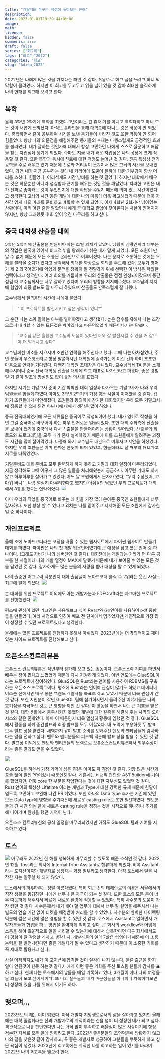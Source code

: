 ```yaml
---
title: "개발자를 꿈꾸는 학생이 돌아보는 한해"
description: 
date: 2023-01-01T19:39:44+09:00
image: 
math: 
license: 
hidden: false
comments: true
draft: false
series: ["회고록"]
tags: ["회고","2022"]
categories: "회고"
slug: "Adieu_2022"
---
```


2022년은 나에게 많은 것을 가져다준 해인 것 같다. 처음으로 회고 글을 쓰려고 하니 막막함이 몰려왔다. 하지만 이 회고를 두고두고 읽을 날이 있을 것 같아 최대한 솔직하게 나의 한해를 회고해 보려고 한다.

## 복학
올해 3학년 2학기에 복학을 하였다. 1년이라는 긴 휴학 기를 마치고 복학하려고 하니 모든 것이 새롭게 느껴졌다. 아직도 온라인을 통해 대학교에 다니는 것은 적응이 안 되었다. 휴학하면서 같이 공부하며 시간을 보낸 동기들이 사라진 것도 또한 적응이 안 되어 힘들었다. 항상 나의 의문점을 해결해주던 동기들의 부재는 다행스럽게도 긍정적인 효과를 불러왔다. 내가 잘하는 것인가에 대해서 항상 고민하던 나에게 스스로 질문하고 해답을 찾는 자립심이 생기게 되었다. 아마도 지금 내가 배운 자립심은 나의 성장에 크게 작용할 것 같다. 또한 복학과 동시에 진로에 대한 걱정도 늘어난 것 같다. 전공 특성상 전기공학을 주로 배우고 있기 때문에 진로와 거리감이 느껴져서 많은 고뇌의 시간을 보내었었다. 과연 내가 지금 공부하는 것이 내 커리어에 도움이 될까에 대한 거부감이 항상 머리를 스쳤다. 힘들었다, 어리석게도 시간 낭비를 하는 것 같았다. 하지만 대학에서 배우는 것은 학문뿐만 아니라 성실함과 끈기를 배우는 것인 것을 깨달았다. 이러한 고민은 내가 진짜로 좋아하는 것이 무엇인지에 대한 확답을 주었기 때문에 의미 있는 시간이었다고 생각한다.고뇌의 시간 동안 개발에 대한 나의 마음이 더욱 확고해졌기 때문에 더욱 자신감 있게 나의 미래를 준비하고 계획할 수 있게 되었다. 이제 4학년 2학기만 남아있는 상황이다, 아직 어린 줄만 알았던 나에게 곧 대학교 졸업이 찾아온다는 사실이 믿어지지 않지만, 항상 그래왔듯 후회 없이 멋진 마무리를 하고 싶다.

## 중국 대학생 산출물 대회
3학년 2학기에 산출물을 만들어야 하는 조별 과제가 있었다. 상황이 상황인지라 대부분의 작업은 한국에 있어서 비교적 밖을 왕래하기 쉬운 내가 맡게 되었다. 모든 조원이 만날 수 없기 때문에 모든 소통은 온라인으로 이루어졌다. 나는 문자로 소통하는 것에는 오해를 불러올 소지가 있다고 생각해서 최대한 화상으로 회의를 주도해 갔다. 모두가 영어가 제 2 외국어였기에 억양과 문맥을 정확히 잘 전달하기 위해 선택한 이 방식은 탁월한 선택이라고 생각한다. 여러 회의를 거듭하며 우리의 산출물은 점점 완성되어갔으며 중간 점검 때 교수님께서는 너무 잘하고 있다며 우리의 방향을 지지해주셨다. 교수님의 지지에 힘임어 최종 발표도 잘 마무리 하였으며 산출물도 만족스럽게 잘 나왔다.

 교수님께서 질의응답 시간에 나에게 물었다 

> “ 이 프로젝트를 발전시키고 싶은 생각이 있냐?” 

그 순간 나는 소위 말하는 아부를 떨어야겠다고 생각했다. 높은 점수를 위해서 나는 조장으로써 내가할 수 있는 모든것을 해야겠다고 마음먹었었기 때문이다.나는 답했다. 

> “교수님 같은 훌륭한 교수님의 도움이 있다면 더욱 잘 발전시킬 수 있을 거 같으며,더 발전시고 싶다” 

교수님께선 미소를 지으시며 조만간 연락을 해주신다고 했다. 그때 나는 아차싶었다, 주변 분들이 우스갯소리로 항상 말씀하시던 대학원에 끌려가는게 이런 건가 하며 초조한 마음으로 연락을 기다렸다. 다행히 대학원 초대장은 아니었다, 교수님께서 TA 분을 소개해주시더니 중국 전국 대학생 산출물 대회에 학교 대표로 나가보라고 하셨다. 좋은 경험일 거 같아 일초에 망설임도 없이 출전 의사를 표했다. 

하지만 시기는 기말고사 준비 기간,빡빡한 대회 일정과 다가오는 기말고사가 나와 우리 팀원들을 힘들게 하였다.아마도 3학년 2학기의 가장 힘든 시절이 이때였을 것 같다. 갑자기 조원들에게 미안해졌다, 조원들의 동의하에 참가한 대회였지만 우리 모두 기말고사에 집중할 수 없게 된건 아닌지에 대해서 생각을 많이 하였다. 

중국 전국대회였기에 모든 서류들은 중국어로 작성되어야 했다. 내가 영어로 작성을 하면 그걸 중국어로 바꾸어야 하는 매우 번거로운 일들이었다. 또한 대회 주최측에 산출물을 보내야 했기에 중국에서 다시 산출물을 만들어야하는 상황이 일어났다. 산출물의 회로도와 프로그래밍을 모두 내가 혼자 설계하였기 때문에 이를 조원들에게 알려주는 과정도 시간을 많이 잡아먹었다. 나중에 와서 교수님도 내년으로 미루자고 제안을 하셨었다. 하지만 우리 조원들은 이미 한마음 한뜻이 되어 있었고, 힘들더라도 잘 마루리 해보자고 서로를 다독였었다.

기말준비도 대회 준비도 모두 완벽하게 하지 못하고 기말과 대회 일정이 마무리되었다. 지금 생각해도 그때 어떻게 그 많은 일들을 처리해왔는지 궁금하다. 아무런 기대도 하지 않고 하루하루를 살아가고 있었다, 어느 날 조원에게서 문자가 왔다, “우리 수상했어, 고마워 버니” . 나름 열심히 마무리한다고 했지만 아쉬움만 남았던 우리 프로젝트가 대회에서 3등을 했다는 연락이었다. 
![](award_cn.jpg)

아마 우리의 작업을 중국어로 바꾸는 데 힘을 가장 많이 쏟아준 중국인 조원들에게 너무 감사하다. 또한 항상 할 수 있다고 외치는 나를 믿어주고 지지해준 모든 조원에게 감사한 일 중 하나이다.

## 개인프로젝트
올해 초에 노마드코더라는 코딩을 배울 수 있는 웹사이트에서 파이썬 웹사이트 만들기 대회를 하였다. 파이썬은 나의 첫 개발 입문언어였기에 큰 애정을 담고 있는 언어 중 하나이다. (그래도 자바가 나의 넘버원인 것 같다). 대회전에는 개발과는 거리가 먼 다른 공부를 한 시절이라 나의 개발 열정이 MAX에 달했기 때문에 내가 보여줄 수 있는 모든 것을 담았던 것 같다. 감사하게도 많은 분들의 사랑을 받아 대상을 탈 수 있게 되었다.

나의 출중한 어그로력 덕분인지 대회 출품글이 노마드코더 클릭 수 2위라는 웃긴 사실도 최근에 알게 되었다.
![](sec_nc.png)

본 대회를 위한 프로젝트 이외에도 아는 개발자분과 PDFCraft라는 자그마한 프로젝트를 진행했었다.
![](pdfcraft.png)
 
평소에 관심이 있던 리코일을 사용해보고 싶어 React와 Go언어를 사용하여 pdf 종합툴을 만들었다. 여러 사정으로 인하여 배포 전 단계에서 멈추었지만,개인적으로 가장 많이 성장할 수 있던 프로젝트였다고 생각한다.

올해에는 많은 프로젝트를 진행하지 못해서 아쉬웠다, 2023년에는 더 창의적이고 재미있는 사이드 프로젝트를 진행해보고 싶다.

## 오픈소스컨트리뷰톤

오픈소스 컨트리뷰톤은 작년부터 참가해 오고 있는 활동이다. 오픈소스에 기여를 하면서 배우는 점이 많다고 느꼈었기 때문에 다시 지원하게 되었다. 이번 연도에는 GlueSQL이라는 프로젝트에 참여하였다. GlueSQL은 Rust라는 언어를 사용하여 RDBMS를 구축하는 오픈소스 프로젝트이다. 평소에 Rust라는 언어에 관심이 많기도 하였고 데이터베이스는 친해지면 매우 좋은 백엔드 개발자를 목표로 하고 있었기 때문에 더욱 관심이 간 것 같다. 또한 지인분이 작년 GlueSQL 팀에 참가하시면서 들려주신 이야기들은 나의 호기심을 자극하신 것도 큰 영향을 끼친 것 같다. 이 활동을 하면서 나는 큰 기쁨을 받은 것 같다. 대학 생활에서 충족시키지 못했던 개발에 대한 갈증을 해결해 주는 사막의 오아시스와 같은 존재였다. 아마 이 때문인지 더욱 열심히 황동에 임했던 것 같다. GlueSQL에서 활동을 하며 중간발표와 최종 발표를 모두 이끌었다. 내 노력에 부응하듯 두 발표 모두 발표 상을 받았다. 새벽까지 같이 발표 준비를 도와주신 멘토와 멘티님들께 감사하다는 말을 전하고 싶다. 멘토와 멘티분들의 피드백 덕분에 발표 상을 받을 수 있던 것 같다. 발표상 이외에도 멘토와 멘티분들의 노력으로 오픈소스컨트리뷰션에서 최우수상이라는 좋은 결과도 얻을 수 있었다.

![](op_award.png)

GlueSQL을 하면서 가장 기억에 남은 PR은 아마도 이 [PR](https://github.com/gluesql/gluesql/pull/844)인 것 같다. 가장 많은 시간과 공을 많이 들인 PR이었기 때문인것 같다. 기존에는 비교적 간단한 AST Builder에 기여를 했었지만, 더욱 core 한 부분을 작업한다는 것에 대한 자부심도 있었던 것 같다.  Rust 언어의 특성상 Lifetime 이라는 개념과 Type에 대한 강력한 규제 때문에 한달이 넘도록 고민하고 보완해 나간 PR 이었다. 또한 하나의 Data type 추가는 기존에 있던 모든 Data type에 영향을 주기때문에 새로운 casting rule도 또한 필요하였다. 멘토분들과 긴 시간 의논 끝에 새로운 casting rule을 정하는 것을 시작으로 하나하나 추가를 해 나아가며 완성을 했던 기억이 난다.

오픈소스 컨트리뷰션의 공식 일정을 마무리되었지만 아직도 GlueSQL 팀과 기여를 지속하고 있다.

## 토스
![](toss_ac.png)
아무래도 2022년 한 해를 행복하게 마무리할 수 있도록 해준 소식인 것 같다. 2022년 12월 Toss라는 회사에 Internal Tribe Assitant로 합류하게 되었다. 비록 Assitant 라는 포지션이지만 개발자로 성장하는 과정 일부라고 생각한다. 아직 토스에서 일을 시작한 지는 일주일 채 되지 않았다.

토스에서의 하루하루는 정말 아름다웠다. 특히 퇴근 전의 테헤란로의 야경은 서울에서의 직장 생활을 동경하던 나에겐 너무나 큰 자극이 되는 것 같다. 또한 토스의 모든 분이 너무 따듯하게 해주셔서 빠르게 새로운 환경에 적응할 수 있었다. 특히 사수분의 도움이 가장 컸던 것 같다, 사수분께서 내가 해야 할 업무에 대해서 너무 잘 설명을 해주셔서 나는 별도의 연습 기간 없이 티켓을 배정받아 처리를 할 수 있었다. 사수분의 완벽한 다이렉팅덕분에 짧은 시간에 많은 경험을 할 수 있던 것 같다. 토스에서 Asistant로 일하면서 개발자분들과 협업을 하는 방법을 완벽하게 익히고 싶다. 큰 회사의 workflow와 어떻게 소통을 해야 효율적으로 일을 처리할 수 있는지에 대해서 습득한다면 다른 회사에서도 이 경험이 잘 작용할 거하고 생각한다. 개발자들의 일의 7할은 협업이기 때문에 이 소통 능력을 잘 발전시킨다면 좋은 개발자가 될 수 있다고 생각하기 때문에 이 소중한 기회를 꼭 제대로 활용하고 싶다.

사실 아직까지도 내가 이 포지션에 합격한 것이 실감이 나지 않는다, 물론 출근을 한지 얼마 안된것이 한몫 하는것 같다.나에게 이런 좋은 기회를 주신 토스팀 분들께 감사를 표하고 싶다. 현재 나는 토스에서의 날들을 매일 기록하고 있다, 3개월이 지나 나의 여정들을 되돌아 보고 싶어서이다. 또 나의 실수들과 내가 배운점들을 하나하나 기록하다보면 더 성장해 있을 나를 위해서 이기도 하다.

## 맺으며,,,
2023년도의 해는 이미 밝았다. 아직 개발자 지망생으로서의 삶을 살아가고 있지만 올해에는 대학 졸업이라는 산과 개발자로의 취직이라는 산을 넘어 더 성장한 내가 되고 싶다. 객관적으로 나를 판단한다면 나는 아직 많이 부족하고 배울점이 많은 사람이기에 항상 겸손한 자세로 모든 일에 임하려고 한다. 2022년 좋은분들의 조언덕분에 방황하지 않고 나의 길을 찾은것 같아 감사하고, 꼭 좋은 개발자로 성공하여 그분들을 뿌듯하게 하고 싶은 욕심이 생겼다. 2023년에 회고록에는 취직한 나를 회고하는 일이 있기를 바라며 2022년 나의 회고록을 맺으려 한다. 